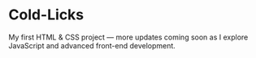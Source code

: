 # Cold-Licks
My first HTML &amp; CSS project — more updates coming soon as I explore JavaScript and advanced front-end development.
